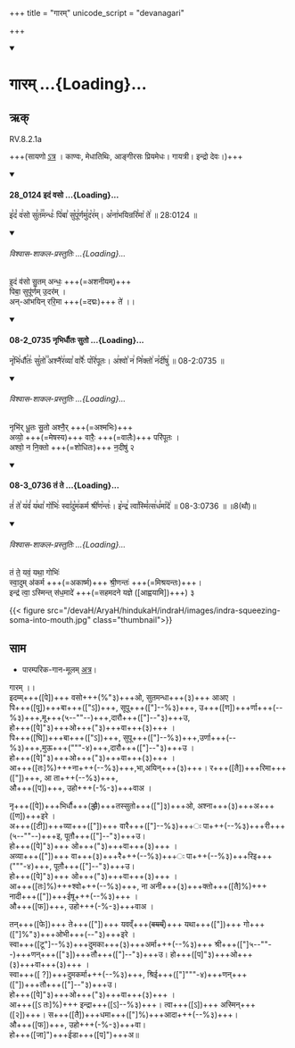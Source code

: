 +++
title = "गारम्"
unicode_script = "devanagari"

+++
<div class="js_include" includetitle="false" newlevelforh1="1" unfilled url="/vedAH_sAma/paravastu-sAma/devaH/indraH/gAram/">
<details open><summary><h1>गारम् ...{Loading}...</h1></summary>

## ऋक्

RV.8.2.1a

+++(सायणो [ऽत्र](https://archive.org/stream/RgVedaWithSayanasCommentaryPart3/rv_sayanabhasya_part3#page/n619/mode/2up&sa=D&ust=1542425956247000) । काण्वः, मेधातिथिः, आङ्गीरसः प्रियमेधः। गायत्री। इन्द्रो देवः।)+++

<div class="js_include" includetitle="false" newlevelforh1="3" unfilled="" url="/vedAH_sAma/kauthumam/saMhitA/vishvAsa-prastutiH/1_pUrvArchikaH/2/1/28_0124_idaM_vaso.md">
<details open><summary><h4>28_0124 इदं वसो ...{Loading}...</h4></summary>

इ꣣दं꣡ व꣢सो सु꣣त꣢꣫मन्धः꣣ पि꣢बा꣣ सु꣡पू꣢र्णमु꣣द꣡र꣢म्। अ꣡ना꣢भयिन्ररि꣣मा꣡ ते꣢ ॥ 28:0124 ॥

<div class="js_include" newlevelforh1="2" title="विश्वास-शाकल-प्रस्तुतिः" unfilled="" url="/vedAH_Rk/shAkalam/saMhitA/vishvAsa-prastutiH/08/002/01_idaM_vaso.md">
<details open><summary><h6>विश्वास-शाकल-प्रस्तुतिः ...{Loading}...</h6></summary>


इ॒दं व॑सो सु॒तम् अन्धः॒ +++(=अशनीयम्)+++  
पिबा॒ सुपू॑र्णम् उ॒दर॑म् ।  
अन्-आ॑भयिन् ररि॒मा +++(=दद्मः)+++ ते॑ ।।

</details>
</div>
</details>
</div>
<div class="js_include" includetitle="false" newlevelforh1="3" unfilled="" url="/vedAH_sAma/kauthumam/saMhitA/vishvAsa-prastutiH/4_uttarArchikaH/1/2/08-2_0735_nRbhirdhautaH_suto.md">
<details open><summary><h4>08-2_0735 नृभिर्धौतः सुतो ...{Loading}...</h4></summary>

नृ꣡भि꣢र्धौ꣣तः꣢ सु꣣तो꣢꣫ अश्नै꣣र꣢व्या꣣ वा꣢रैः꣣ प꣡रि꣢पूतः। अ꣢श्वो꣣ न꣢ नि꣣क्तो꣢ न꣣दी꣡षु꣢ ॥ 08-2:0735 ॥

<div class="js_include" newlevelforh1="2" title="विश्वास-शाकल-प्रस्तुतिः" unfilled="" url="/vedAH_Rk/shAkalam/saMhitA/vishvAsa-prastutiH/08/002/02_nRbhirdhUtaH_suto.md">
<details open><summary><h6>विश्वास-शाकल-प्रस्तुतिः ...{Loading}...</h6></summary>



नृभि॑र् धू॒तः सु॒तो अश्नै॒र् +++(=अश्मभिः)+++  
अव्यो॒ +++(=मेषस्य)+++ वारैः॒ +++(=वालैः)+++ परि॑पूतः ।  
अश्वो॒ न नि॒क्तो +++(=शोधितः)+++ न॒दीषु॑ २  

</details>
</div>
</details>
</div>
<div class="js_include" includetitle="false" newlevelforh1="3" unfilled="" url="/vedAH_sAma/kauthumam/saMhitA/vishvAsa-prastutiH/4_uttarArchikaH/1/2/08-3_0736_taM_te.md">
<details open><summary><h4>08-3_0736 तं ते ...{Loading}...</h4></summary>

तं꣢ ते꣣ य꣢वं꣣ य꣢था꣣ गो꣡भिः꣢ स्वा꣣दु꣡म꣢कर्म श्री꣣ण꣡न्तः꣢। इ꣡न्द्र꣢ त्वा꣣स्मिं꣡त्स꣢ध꣣मा꣡दे꣢ ॥ 08-3:0736 ॥ ॥8(थौ)॥

<div class="js_include" newlevelforh1="2" title="विश्वास-शाकल-प्रस्तुतिः" unfilled="" url="/vedAH_Rk/shAkalam/saMhitA/vishvAsa-prastutiH/08/002/03_taM_te.md">
<details open><summary><h6>विश्वास-शाकल-प्रस्तुतिः ...{Loading}...</h6></summary>



तं ते॒ यवं॒ यथा॒ गोभिः॑  
स्वा॒दुम् अ॑कर्म +++(=अकार्ष्म)+++ श्री॒णन्तः॑  +++(=मिश्रयन्तः)+++।  
इन्द्र॑ त्वा॒ ऽस्मिन्त् स॑ध॒मादे॑ +++(=सहमदने यज्ञे ([आह्वयामि])+++) ३

</details>
</div>
</details>
</div>  


{{< figure src="/devaH/AryaH/hindukaH/indraH/images/indra-squeezing-soma-into-mouth.jpg"  class="thumbnail">}}


## साम

- पारम्परिक-गान-मूलम् [अत्र](https://archive.org/stream/sAmaveda-jaiminIya-paravastu-paramparA-docs/AASHEERVACHANA%20SAAMAANI#page/n1/mode/1up&sa=D&ust=1542425956247000)।
<div caption="रामानुजार्यः 1974 " class="audioEmbed" src="https://archive
.org/download/jaiminIya-sAma-gAna-paravastu-tradition-rAmAnuja/gAram.mp3"></div>
<div caption="गोपालार्यः 2015  " class="audioEmbed" src="https://archive
.org/download/jaiminIya-sAma-gAna-paravastu-tradition-gopAla-2015/gAram.mp3"></div>
<div caption="गोपालपवनयोर् अनुवचनम् 2015 1x" class="audioEmbed" src="https://archive
.org/download/jaiminIya-sAma-gAna-paravastu-tradition-anuvachanam-gopAla-pavana-2015/gAram.mp3"></div>
<div caption="गोपालपवनयोर् अनुवचनम् 2015 1.5x" class="audioEmbed" src="https://archive
.org/download/jaiminIya-sAma-gAna-paravastu-tradition-anuvachanam-gopAla-pavana-2015-150p-speed/gAram.mp3"></div>

गारम् ।।    
इदम्म्+++([पे])+++ वसो+++(%"३)+++ओ, सुतमन्धा+++(३)+++ आअए ।  
पि+++([पू])+++बा+++(["ऽ])+++, सूपू+++(["]--%३)+++, उ+++([ण])+++र्णा+++(--%३)+++,मू+++(५--""--)+++,दारौ+++(["]--"३)+++उ,  
हो+++([पे]"३)+++ओ+++("३)+++वा+++(३)+++ ।  
पि+++([घि])+++बा+++(["ऽ])+++, सुपू+++(["]--%३)+++,उर्णा+++(--%३)+++,मुऊ+++("""-४)+++,दारौ+++(["]--"३)+++उ ।  
हो+++([पे]"३)+++ओ+++("३)+++वा+++(३)+++ ।    
आ+++([तः]%)+++ना+++(--%३)+++,भा,अयिन्+++(३)+++। र+++([तै])+++रिमा+++(["])+++, आ ता+++(--%३)+++,  
औ+++([प])+++, उहो+++(-%-३)+++वाअ ।  

नृ+++([पे])+++भिर्धौ+++(~~द्धौ~~)+++तस्सुतो+++(["]३)+++ओ, अश्ना+++(३)+++अ+++([ण])+++इरे ।  
अ+++([टी])+++व्या+++(["])+++ वारै+++(["]--%३)+++ः पा+++(--%३)+++री+++(५--""--)+++इ, पूतौ+++(["]--"३)+++उ।  
हो+++([पे]"३)+++ ओ+++("३)+++वा+++(३)+++ ।  
अव्या+++(["])+++ वा+++(३)+++रै+++(--%३)+++ः पा+++(--%३)+++रिइ+++("""-४)+++, पूतौ+++(["]--"३)+++उ।  
हो+++([पे]"३)+++ ओ+++("३)+++वा+++(३)+++ ।  
आ+++([तः]%)+++श्वो+++(--%३)+++, ना अनी+++(३)+++क्तो+++([तै]%)+++ नादी+++(["])+++ईषू+++(--%३)+++ ।  
औ+++([फ])+++, उहो+++(-%-३)+++वाअ ।


तन्+++([फे])+++ ते+++(["])+++ यवव्ँ+++(~~वयय्ँ~~)+++ यथा+++(["])+++ गो+++(["]%"३)+++ओभी+++(--"३)+++इरे ।  
स्वा+++([टू"]--%३)+++दुमका+++(३)+++अर्मा+++(--%३)+++ श्री+++(["]५--""--)+++णन्+++(["३])+++तौ+++(["]--"३)+++उ। हो+++([प]"३)+++ओ+++(३)+++वा+++(३)+++ ।  
स्वा+++([ ?])+++दुमकर्मा+++(--%३)+++, श्रिई+++(["]"""-४)+++णन्+++(["])+++तौ+++(["]--"३)+++उ।  
हो+++([पे]"३)+++ओ+++("३)+++वा+++(३)+++ ।  
आ+++([ऽ तः]%)+++ इन्द्रा+++([ऽ]--%३)+++। त्वा+++([ऽ])+++ अस्मिन्+++([२])+++। स+++([तै])+++धमा+++(["]%)+++आदा+++(--%३)+++।  
औ+++([फ])+++, उहो+++(-%-३)+++वा।  
हो+++([जा]")+++ईडा+++([प]")+++अ॥
</details>
</div>
